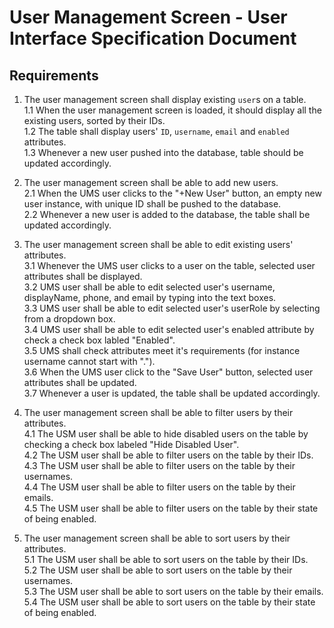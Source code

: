 # User Management Screen - User Interface Specification Document

## Requirements

1. The user management screen shall display existing `user`s on a table.  
   1.1 When the user management screen is loaded, it should display all the existing users, sorted by their IDs.  
   1.2 The table shall display users' `ID`, `username`, `email` and `enabled` attributes.  
   1.3 Whenever a new user pushed into the database, table should be updated accordingly.   

2. The user management screen shall be able to add new users.  
   2.1 When the UMS user clicks to the "+New User" button, an empty new user instance, with unique ID shall be pushed to the database.  
   2.2 Whenever a new user is added to the database, the table shall be updated accordingly.
   
3. The user management screen shall be able to edit existing users' attributes.  
   3.1 Whenever the UMS user clicks to a user on the table, selected user attributes shall be displayed.  
   3.2 UMS user shall be able to edit selected user's username, displayName, phone, and email by typing into the text boxes.  
   3.3 UMS user shall be able to edit selected user's userRole by selecting from a dropdown box.  
   3.4 UMS user shall be able to edit selected user's enabled attribute by check a check box labled "Enabled".  
   3.5 UMS shall check attributes meet it's requirements (for instance username cannot start with ".").  
   3.6 When the UMS user click to the "Save User" button, selected user attributes shall be updated.  
   3.7 Whenever a user is updated, the table shall be updated accordingly.  

4. The user management screen shall be able to filter users by their attributes.  
   4.1 The USM user shall be able to hide disabled users on the table by checking a check box labeled "Hide Disabled User".  
   4.2 The USM user shall be able to filter users on the table by their IDs.  
   4.3 The USM user shall be able to filter users on the table by their usernames.  
   4.4 The USM user shall be able to filter users on the table by their emails.  
   4.5 The USM user shall be able to filter users on the table by their state of being enabled.  

5. The user management screen shall be able to sort users by their attributes.  
   5.1 The USM user shall be able to sort users on the table by their IDs.  
   5.2 The USM user shall be able to sort users on the table by their usernames.  
   5.3 The USM user shall be able to sort users on the table by their emails.  
   5.4 The USM user shall be able to sort users on the table by their state of being enabled.  
